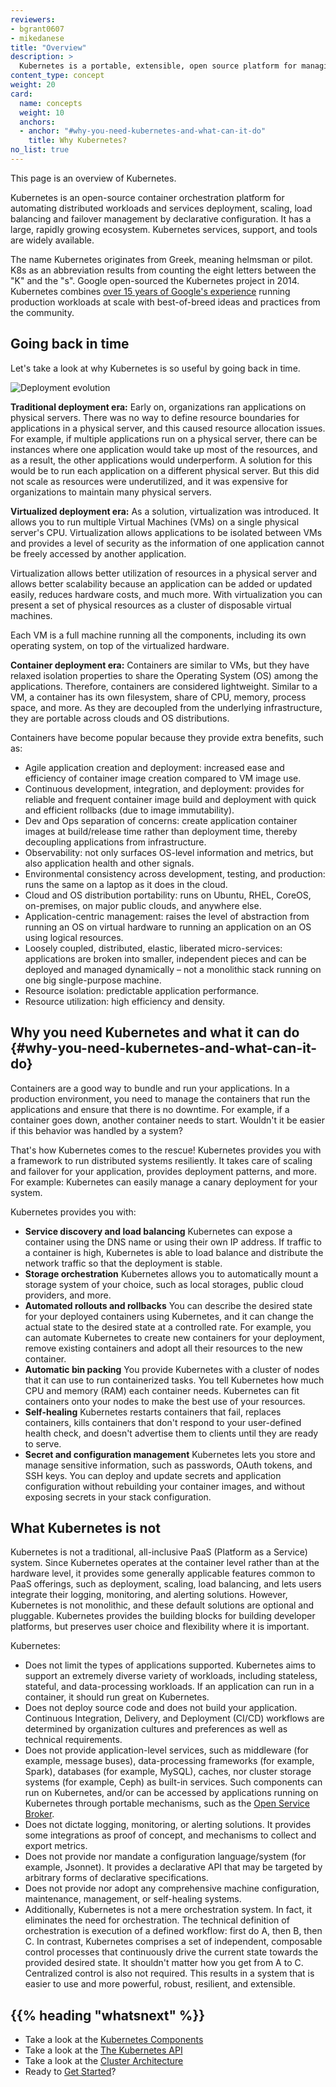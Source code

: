 ```yaml
---
reviewers:
- bgrant0607
- mikedanese
title: "Overview"
description: >
  Kubernetes is a portable, extensible, open source platform for managing containerized workloads and services, that facilitates both declarative configuration and automation. It has a large, rapidly growing ecosystem. Kubernetes services, support, and tools are widely available.
content_type: concept
weight: 20
card:
  name: concepts
  weight: 10
  anchors:
  - anchor: "#why-you-need-kubernetes-and-what-can-it-do"
    title: Why Kubernetes?
no_list: true
---
```


<!-- overview -->
This page is an overview of Kubernetes.


<!-- body -->

Kubernetes is an open-source container orchestration platform for automating distributed
workloads and services deployment, scaling, load balancing and failover management by declarative configuration.
It has a large, rapidly growing ecosystem. Kubernetes services, support, and tools are widely available.

The name Kubernetes originates from Greek, meaning helmsman or pilot. K8s as an abbreviation
results from counting the eight letters between the "K" and the "s". Google open-sourced the
Kubernetes project in 2014. Kubernetes combines
[over 15 years of Google's experience](/blog/2015/04/borg-predecessor-to-kubernetes/) running
production workloads at scale with best-of-breed ideas and practices from the community.

## Going back in time

Let's take a look at why Kubernetes is so useful by going back in time.

![Deployment evolution](/images/docs/Container_Evolution.svg)

**Traditional deployment era:**
Early on, organizations ran applications on physical servers. There was no way to define
resource boundaries for applications in a physical server, and this caused resource
allocation issues. For example, if multiple applications run on a physical server, there
can be instances where one application would take up most of the resources, and as a result,
the other applications would underperform. A solution for this would be to run each application
on a different physical server. But this did not scale as resources were underutilized, and it
was expensive for organizations to maintain many physical servers.

**Virtualized deployment era:** As a solution, virtualization was introduced. It allows you
to run multiple Virtual Machines (VMs) on a single physical server's CPU. Virtualization
allows applications to be isolated between VMs and provides a level of security as the
information of one application cannot be freely accessed by another application.

Virtualization allows better utilization of resources in a physical server and allows
better scalability because an application can be added or updated easily, reduces
hardware costs, and much more. With virtualization you can present a set of physical
resources as a cluster of disposable virtual machines.

Each VM is a full machine running all the components, including its own operating
system, on top of the virtualized hardware.

**Container deployment era:** Containers are similar to VMs, but they have relaxed
isolation properties to share the Operating System (OS) among the applications.
Therefore, containers are considered lightweight. Similar to a VM, a container
has its own filesystem, share of CPU, memory, process space, and more. As they
are decoupled from the underlying infrastructure, they are portable across clouds
and OS distributions.

Containers have become popular because they provide extra benefits, such as:

* Agile application creation and deployment: increased ease and efficiency of
  container image creation compared to VM image use.
* Continuous development, integration, and deployment: provides for reliable
  and frequent container image build and deployment with quick and efficient
  rollbacks (due to image immutability).
* Dev and Ops separation of concerns: create application container images at
  build/release time rather than deployment time, thereby decoupling
  applications from infrastructure.
* Observability: not only surfaces OS-level information and metrics, but also
  application health and other signals.
* Environmental consistency across development, testing, and production: runs
  the same on a laptop as it does in the cloud.
* Cloud and OS distribution portability: runs on Ubuntu, RHEL, CoreOS, on-premises,
  on major public clouds, and anywhere else.
* Application-centric management: raises the level of abstraction from running an
  OS on virtual hardware to running an application on an OS using logical resources.
* Loosely coupled, distributed, elastic, liberated micro-services: applications are
  broken into smaller, independent pieces and can be deployed and managed dynamically –
  not a monolithic stack running on one big single-purpose machine.
* Resource isolation: predictable application performance.
* Resource utilization: high efficiency and density.

## Why you need Kubernetes and what it can do {#why-you-need-kubernetes-and-what-can-it-do}

Containers are a good way to bundle and run your applications. In a production
environment, you need to manage the containers that run the applications and
ensure that there is no downtime. For example, if a container goes down, another
container needs to start. Wouldn't it be easier if this behavior was handled by a system?

That's how Kubernetes comes to the rescue! Kubernetes provides you with a framework
to run distributed systems resiliently. It takes care of scaling and failover for
your application, provides deployment patterns, and more. For example: Kubernetes
can easily manage a canary deployment for your system.

Kubernetes provides you with:

* **Service discovery and load balancing**
  Kubernetes can expose a container using the DNS name or using their own IP address.
  If traffic to a container is high, Kubernetes is able to load balance and distribute
  the network traffic so that the deployment is stable.
* **Storage orchestration**
  Kubernetes allows you to automatically mount a storage system of your choice, such as
  local storages, public cloud providers, and more.
* **Automated rollouts and rollbacks**
  You can describe the desired state for your deployed containers using Kubernetes,
  and it can change the actual state to the desired state at a controlled rate.
  For example, you can automate Kubernetes to create new containers for your
  deployment, remove existing containers and adopt all their resources to the new container.
* **Automatic bin packing**
  You provide Kubernetes with a cluster of nodes that it can use to run containerized tasks.
  You tell Kubernetes how much CPU and memory (RAM) each container needs. Kubernetes can fit
  containers onto your nodes to make the best use of your resources.
* **Self-healing**
  Kubernetes restarts containers that fail, replaces containers, kills containers that don't
  respond to your user-defined health check, and doesn't advertise them to clients until they
  are ready to serve.
* **Secret and configuration management**
  Kubernetes lets you store and manage sensitive information, such as passwords, OAuth tokens,
  and SSH keys. You can deploy and update secrets and application configuration without
  rebuilding your container images, and without exposing secrets in your stack configuration.

## What Kubernetes is not

Kubernetes is not a traditional, all-inclusive PaaS (Platform as a Service) system.
Since Kubernetes operates at the container level rather than at the hardware level,
it provides some generally applicable features common to PaaS offerings, such as
deployment, scaling, load balancing, and lets users integrate their logging, monitoring,
and alerting solutions. However, Kubernetes is not monolithic, and these default solutions
are optional and pluggable. Kubernetes provides the building blocks for building developer
platforms, but preserves user choice and flexibility where it is important.

Kubernetes:

* Does not limit the types of applications supported. Kubernetes aims to support an
  extremely diverse variety of workloads, including stateless, stateful, and data-processing
  workloads. If an application can run in a container, it should run great on Kubernetes.
* Does not deploy source code and does not build your application. Continuous Integration,
  Delivery, and Deployment (CI/CD) workflows are determined by organization cultures and
  preferences as well as technical requirements.
* Does not provide application-level services, such as middleware (for example, message buses),
  data-processing frameworks (for example, Spark), databases (for example, MySQL), caches, nor
  cluster storage systems (for example, Ceph) as built-in services. Such components can run on
  Kubernetes, and/or can be accessed by applications running on Kubernetes through portable
  mechanisms, such as the [Open Service Broker](https://openservicebrokerapi.org/).
* Does not dictate logging, monitoring, or alerting solutions. It provides some integrations
  as proof of concept, and mechanisms to collect and export metrics.
* Does not provide nor mandate a configuration language/system (for example, Jsonnet). It provides
  a declarative API that may be targeted by arbitrary forms of declarative specifications.
* Does not provide nor adopt any comprehensive machine configuration, maintenance, management,
  or self-healing systems.
* Additionally, Kubernetes is not a mere orchestration system. In fact, it eliminates the need
  for orchestration. The technical definition of orchestration is execution of a defined workflow:
  first do A, then B, then C. In contrast, Kubernetes comprises a set of independent, composable
  control processes that continuously drive the current state towards the provided desired state.
  It shouldn't matter how you get from A to C. Centralized control is also not required. This
  results in a system that is easier to use and more powerful, robust, resilient, and extensible.

## {{% heading "whatsnext" %}}

* Take a look at the [Kubernetes Components](/docs/concepts/overview/components/)
* Take a look at the [The Kubernetes API](/docs/concepts/overview/kubernetes-api/)
* Take a look at the [Cluster Architecture](/docs/concepts/architecture/)
* Ready to [Get Started](/docs/setup/)?
